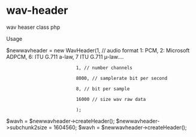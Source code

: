 # wav-header
wav heaser class php

Usage

$newwavheader = new WavHeader(1, // audio format 1: PCM, 2: Microsoft ADPCM, 6: ITU G.711 a-law, 7 ITU G.711 µ-law....  

                              1, // number channels
                              
                              8000, // samplerate bit per second
                              
                              8, // bit per sample
                              
                              16000 // size wav raw data 
                              
                              );
                              
$wavh = $newwavheader->createHeader();
$newwavheader->subchunk2size = 1604560;
$wavh = $newwavheader->createHeader();
